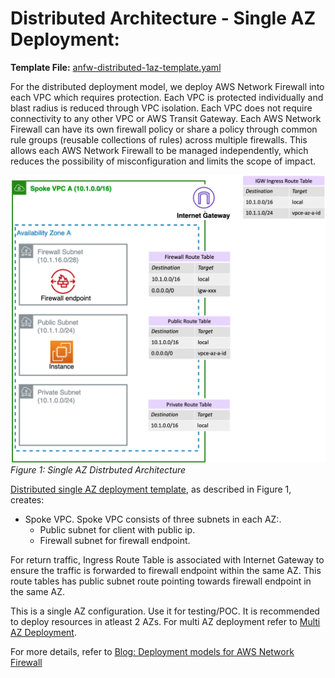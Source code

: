 # Distributed Architecture - Single AZ Deployment:

**Template File:** [anfw-distributed-1az-template.yaml](anfw-distributed-1az-template.yaml)

For the distributed deployment model, we deploy AWS Network Firewall into each VPC which requires protection. Each VPC is protected individually and blast radius is reduced through VPC isolation. Each VPC does not require connectivity to any other VPC or AWS Transit Gateway. Each AWS Network Firewall can have its own firewall policy or share a policy through common rule groups (reusable collections of rules) across multiple firewalls. This allows each AWS Network Firewall to be managed independently, which reduces the possibility of misconfiguration and limits the scope of impact.

![anfw-distributed-model-1az](../../images/anfw-distributed-model-1az.png)
*Figure 1: Single AZ Distrbuted Architecture*

[Distributed single AZ deployment template](anfw-distributed-1az-template.yaml), as described in Figure 1, creates:

* Spoke VPC. Spoke VPC consists of three subnets in each AZ:.
  * Public subnet for client with public ip.
  * Firewall subnet for firewall endpoint.

For return traffic, Ingress Route Table is associated with Internet Gateway to ensure the traffic is forwarded to firewall endpoint within the same AZ. This route tables has public subnet route pointing towards firewall endpoint in the same AZ.

This is a single AZ configuration. Use it for testing/POC. It is recommended to deploy resources in atleast 2 AZs. For multi AZ deployment refer to [Multi AZ Deployment](../README.md).

For more details, refer to [Blog: Deployment models for AWS Network Firewall](https://aws.amazon.com/blogs/networking-and-content-delivery/deployment-models-for-aws-network-firewall/)
